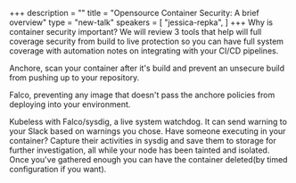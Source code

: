+++
description = ""
title = "Opensource Container Security:  A brief overview"
type = "new-talk"
speakers = [
        "jessica-repka",
]
+++
Why is container security important? We will review 3 tools that help will full coverage security from build to live protection so you can have full system coverage with  automation notes on integrating with your CI/CD pipelines.

Anchore, scan your container after it's build and prevent an unsecure build from pushing up to your repository.

Falco, preventing any image that doesn't pass the anchore policies from deploying into your environment.

Kubeless with Falco/sysdig, a live system watchdog. It can send warning to your Slack based on warnings you chose. Have someone executing in your container? Capture their activities in sysdig and save them to storage for further investigation, all while your node has been tainted and isolated. Once you've gathered enough you can have the container deleted(by timed configuration if you want).